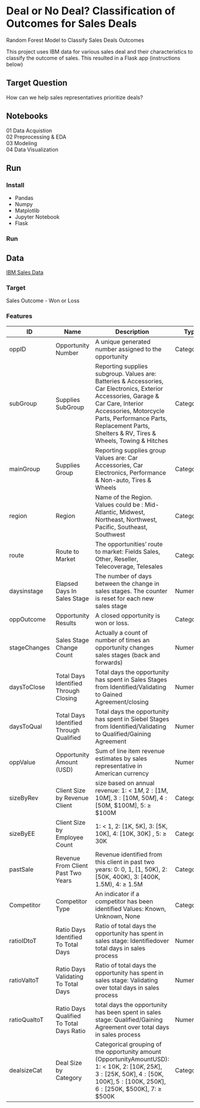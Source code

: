 # Deal or No Deal? Classification of Outcomes for Sales Deals
Random Forest Model to Classify Sales Deals Outcomes

This project uses IBM data for various sales deal and their characteristics to classify the outcome of sales. This resulted in a Flask app (instructions below)

## Target Question
How can we help sales representatives prioritize deals?


## Notebooks
01 Data Acquistion  
02 Preprocessing & EDA  
03 Modeling  
04 Data Visualization  


## Run

### Install 
* Pandas
* Numpy
* Matplotlib
* Jupyter Notebook
* Flask

### Run

## Data 
[IBM Sales Data](https://www.ibm.com/communities/analytics/watson-analytics-blog/sales-win-loss-sample-dataset/)

### Target
Sales Outcome - Won or Loss

### Features

| ID |  Name | Description | Type|
|-----------|---------|--------------|------|
| oppID | Opportunity Number | A unique generated number assigned to the opportunity | Categorical|
| subGroup	|Supplies SubGroup	|Reporting supplies subgroup. Values are: Batteries & Accessories, Car Electronics, Exterior Accessories, Garage & Car Care, Interior Accessories, Motorcycle Parts, Performance Parts, Replacement Parts, Shelters & RV, Tires & Wheels, Towing & Hitches	| Categorical | 
|mainGroup|Supplies Group|Reporting supplies group Values are: Car Accessories, Car Electronics, Performance & Non-auto, Tires & Wheels	| Categorical |
|region	|Region	|Name of the Region. Values could be : Mid-Atlantic, Midwest, Northeast, Northwest, Pacific, Southeast, Southwest	| Categorical |
|route	|Route to Market|The opportunities’ route to market: Fields Sales, Other, Reseller, Telecoverage, Telesales	| Categorical|
|daysinstage|Elapsed Days In Sales Stage|The number of days between the change in sales stages. The counter is reset for each new sales stage| Numerical |
|oppOutcome	|Opportunity Results|A closed opportunity is won or loss.| Categorical|
|stageChanges|Sales Stage Change Count	|Actually a count of number of times an opportunity changes sales stages (back and forwards)| Numerical |
|daysToClose|Total Days Identified Through Closing	|Total days the opportunity has spent in Sales Stages from Identified/Validating to Gained Agreement/closing | Numerical |
|daysToQual	|Total Days Identified Through Qualified|Total days the opportunity has spent in Siebel Stages from Identified/Validating to Qualified/Gaining Agreement	|Numerical |
|oppValue|Opportunity Amount (USD)|Sum of line item revenue estimates by sales representative in American currency	| Numerical |
|sizeByRev	|Client Size by Revenue	Client|size based on annual revenue: 1: < $1M, 2: [$1M, $10M], 3: [$10M, $50M], 4: [$50M, $100M], 5: ≥ $100M| Categorical |
| sizeByEE	|Client Size by Employee Count |1: < 1, 2: [1K, 5K], 3: [5K, 10K], 4: [10K, 30K] , 5: ≥ 30K| Categorical |
|pastSale|Revenue From Client Past Two Years	|Revenue identified from this client in past two years: 0: 0, 1, [1, 50K), 2: [50K, 400K), 3: [400K, 1.5M), 4: ≥ 1.5M	| Categorical |
|Competitor	|Competitor Type	|An indicator if a competitor has been identified Values: Known, Unknown, None	| Categorical |
|ratioIDtoT	|Ratio Days Identified To Total Days|Ratio of total days the opportunity has spent in sales stage: Identifiedover total days in sales process	| Numerical |
|ratioValtoT|Ratio Days Validating To Total Days	|Ratio of total days the opportunity has spent in sales stage: Validating over total days in sales process	| Numerical |
|ratioQualtoT|Ratio Days Qualified To Total Days	Ratio	|total days the opportunity has been spent in sales stage: Qualified/Gaining Agreement over total days in sales process	| Numerical |
|dealsizeCat	|Deal Size by Category	|Categorical grouping of the opportunity amount (OpportunityAmountUSD): 1: < 10K, 2: [$10K, 25K], 3: [$25K, $50K], 4: [$50K, $100K], 5: [$100K, $250K], 6: [$250K, $500K], 7: ≥ $500K	|Categorical|













